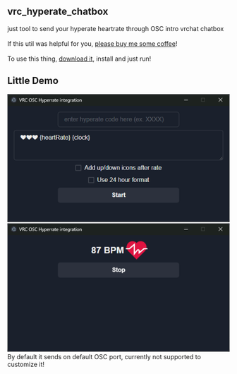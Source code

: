 vrc_hyperate_chatbox
---
just tool to send your hyperate heartrate through OSC intro vrchat chatbox<br/><br/>
If this util was helpful for you, [please buy me some coffee](https://boosty.to/kotrik/donate)!\
\
To use this thing, [download it](https://github.com/kotrikD/vrc_hyperate_chatbox/releases/latest), install and just run!

Little Demo
---
![demo](./.github/demo_1.png)
![demo 2](./.github/demo_2.png)
\
By default it sends on default OSC port, currently not supported to customize it!
